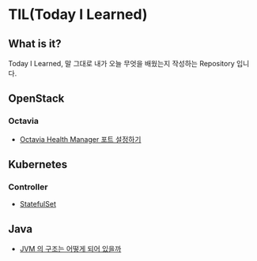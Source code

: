 # TIL(Today I Learned)

## What is it?

Today I Learned, 말 그대로 내가 오늘 무엇을 배웠는지 작성하는 Repository 입니다.

## OpenStack

### Octavia

- [Octavia Health Manager 포트 설정하기](/OpenStack/Octavia/Octavia_Health_Manager_Port설정.md)

## Kubernetes

### Controller

- [StatefulSet](/Kubernetes/Controller/StatefulSet.md)

## Java

- [JVM 의 구조는 어떻게 되어 있을까](/Java/JVMStructure.md)